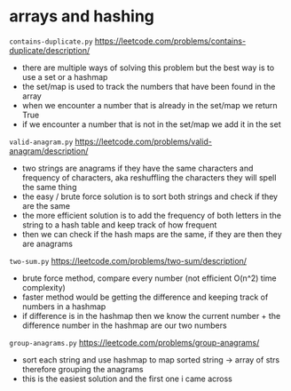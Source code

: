 # arrays and hashing

`contains-duplicate.py`
https://leetcode.com/problems/contains-duplicate/description/

- there are multiple ways of solving this problem but the best way is to use a set or a hashmap
- the set/map is used to track the numbers that have been found in the array
- when we encounter a number that is already in the set/map we return True
- if we encounter a number that is not in the set/map we add it in the set

`valid-anagram.py`
https://leetcode.com/problems/valid-anagram/description/

- two strings are anagrams if they have the same characters and frequency of characters, aka reshuffling the characters they will spell the same thing
- the easy / brute force solution is to sort both strings and check if they are the same
- the more efficient solution is to add the frequency of both letters in the string to a hash table and keep track of how frequent
- then we can check if the hash maps are the same, if they are then they are anagrams

`two-sum.py`
https://leetcode.com/problems/two-sum/description/

- brute force method, compare every number (not efficient O(n^2) time complexity)
- faster method would be getting the difference and keeping track of numbers in a hashmap
- if difference is in the hashmap then we know the current number + the difference number in the hashmap are our two numbers

`group-anagrams.py`
https://leetcode.com/problems/group-anagrams/

- sort each string and use hashmap to map sorted string -> array of strs therefore grouping the anagrams
- this is the easiest solution and the first one i came across
